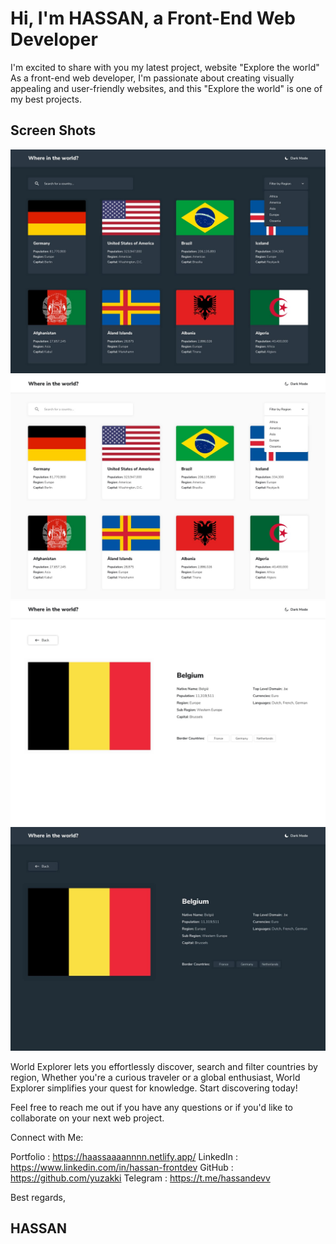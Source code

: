 <!-- ## World Explorer lets you discover, search and filter countries by region, -->

# Hi, I'm HASSAN, a Front-End Web Developer

I'm excited to share with you my latest project, website "Explore the world" As a front-end web developer, I'm passionate
about creating visually appealing and user-friendly websites, and this "Explore the world" is one of my best projects.


## Screen Shots

![Screenshot](/public/design/desktop-dark.jpg)
![Screenshot](/public/design/desktop-light.jpg)
![Screenshot](/public/design/details-light.jpg)
![Screenshot](/public/design/details-dark.jpg)

World Explorer lets you effortlessly discover, search and filter countries by region,
Whether you're a curious traveler or a global enthusiast, World Explorer simplifies your quest for knowledge.
Start discovering today!

Feel free to reach me out if you have any questions or if you'd like to collaborate on your next web project. 

Connect with Me:

Portfolio : https://haassaaaannnn.netlify.app/
LinkedIn : https://www.linkedin.com/in/hassan-frontdev
GitHub : https://github.com/yuzakki
Telegram : https://t.me/hassandevv

Best regards,
## HASSAN